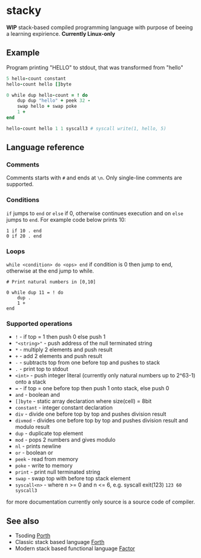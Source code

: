 # stacky

**WIP** stack-based compiled programming language with purpose of beeing a learning expirience. **Currently Linux-only**

## Example
Program printing "HELLO" to stdout, that was transformed from "hello"

```ruby
5 hello-count constant
hello-count hello []byte

0 while dup hello-count = ! do
	dup dup "hello" + peek 32 -
	swap hello + swap poke
	1 +
end

hello-count hello 1 1 syscall3 # syscall write(1, hello, 5)
```

## Language reference

###  Comments
Comments starts with `#` and ends at `\n`. Only single-line comments are supported.

### Conditions

`if` jumps to `end` or `else` if 0, otherwise continues execution and on `else` jumps to `end`. For example code below prints 10:

```
1 if 10 . end
0 if 20 . end
```

### Loops

`while <condition> do <ops> end` if condition is 0 then jump to end, otherwise at the end jump to while.

```
# Print natural numbers in [0,10]

0 while dup 11 = ! do
	dup .
	1 +
end
```

### Supported operations

- `!` - if top = 1 then push 0 else push 1
- `"<string>"` - push address of the null terminated string
- `*` - multiply 2 elements and push result
- `+` - add 2 elements and push result
- `-` - subtracts top from one before top and pushes to stack
- `.` - print top to stdout
- `<int>` - push integer literal (currently only natural numbers up to 2^63-1) onto a stack
- `=` - if top = one before top then push 1 onto stack, else push 0
- `and` - boolean and
- `[]byte` - static array declaration where size(cell) = 8bit
- `constant` - integer constant declaration
- `div` - divide one before top by top and pushes division result
- `divmod` - divides one before top by top and pushes division result and modulo result
- `dup` - duplicate top element
- `mod` - pops 2 numbers and gives modulo
- `nl` - prints newline
- `or` - boolean or
- `peek` - read from memory
- `poke` - write to memory
- `print` - print null terminated string
- `swap` - swap top with before top stack element
- `syscall<n>` - where n >= 0 and n <= 6, e.g. syscall exit(123) `123 60 syscall3`

for more documentation currently only source is a source code of compiler.

## See also

- Tsoding [Porth](https://github.com/tsoding/porth)
- Classic stack based language [Forth](https://en.wikipedia.org/wiki/Forth_(programming_language))
- Modern stack based functional language [Factor](https://en.wikipedia.org/wiki/Factor_(programming_language))
